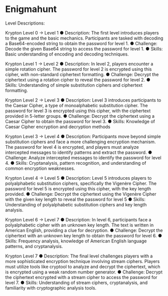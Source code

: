 # Enigmahunt

Level Descriptions: 

Krypton Level 0 → Level 1 
● Description: The first level introduces players to the game and the basic mechanics. Participants are tasked with decoding a Base64-encoded string to obtain the password for level 1. 
● Challenge: Decode the given Base64 string to access the password for level 1. 
● Skills: Basic understanding of encoding and decoding techniques. 

Krypton Level 1 → Level 2 
● Description: In level 2, players encounter a simple rotation cipher. The password for level 2 is encrypted using this cipher, with non-standard ciphertext formatting. 
● Challenge: Decrypt the ciphertext using a rotation cipher to reveal the password for level 2. 
● Skills: Understanding of simple substitution ciphers and ciphertext formatting. 
 
Krypton Level 2 → Level 3 
● Description: Level 3 introduces participants to the Caesar Cipher, a type of monoalphabetic substitution cipher. The password for level 3 is encrypted using this cipher, with the ciphertext provided in 5-letter groups. 
● Challenge: Decrypt the ciphertext using a Caesar Cipher to obtain the password for level 3. 
● Skills: Knowledge of Caesar Cipher encryption and decryption methods

Krypton Level 3 → Level 4 
● Description: Participants move beyond simple substitution ciphers and face a more challenging encryption mechanism. The password for level 4 is encrypted, and players must analyze intercepted messages to identify patterns and extract the password. 
● Challenge: Analyze intercepted messages to identify the password for level 4. 
● Skills: Cryptanalysis, pattern recognition, and understanding of common encryption weaknesses. 

Krypton Level 4 → Level 5 
● Description: Level 5 introduces players to polyalphabetic substitution ciphers, specifically the Vigenère Cipher. The password for level 5 is encrypted using this cipher, with the key length provided. 
● Challenge: Decrypt the ciphertext using the Vigenère Cipher with the given key length to reveal the password for level 5 
● Skills: Understanding of polyalphabetic substitution ciphers and key length analysis. 

Krypton Level 6 → Level 7 
● Description: In level 6, participants face a polyalphabetic cipher with an unknown key length. The text is written in American English, providing a clue for decryption. 
● Challenge: Decrypt the ciphertext with an unknown key length to obtain the password for level 6. 
● Skills: Frequency analysis, knowledge of American English language patterns, and cryptanalysis. 

Krypton Level 7 
● Description: The final level challenges players with a more sophisticated encryption technique involving stream ciphers. Players must utilize tools like cryptool to analyze and decrypt the ciphertext, which is encrypted using a weak random number generator. 
● Challenge: Decrypt the ciphertext encrypted with a stream cipher to access the password for level 7. 
● Skills: Understanding of stream ciphers, cryptanalysis, and familiarity with cryptographic analysis tools. 
